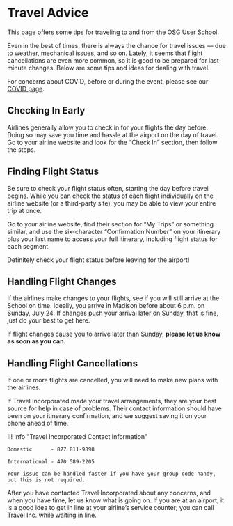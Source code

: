 # Travel Advice

This page offers some tips for traveling to and from the OSG User School.

Even in the best of times, there is always the chance for travel issues — due to weather, 
mechanical issues, and so on. Lately, it seems that flight cancellations are even more common, 
so it is good to be prepared for last-minute changes. Below are some tips and ideas for dealing 
with travel.

For concerns about COVID, before or during the event, please see our [COVID page](../covid-policy.md).

## Checking In Early

Airlines generally allow you to check in for your flights the day before. Doing so may save you
time and hassle at the airport on the day of travel. Go to your airline website and look for the
“Check In” section, then follow the steps.

## Finding Flight Status

Be sure to check your flight status often, starting the day before travel begins. While you
can check the status of each flight individually on the airline website (or a third-party site),
you may be able to view your entire trip at once. 

Go to your airline website, find their section 
for “My Trips” or something similar, and use the six-character “Confirmation Number” on your itinerary 
plus your last name to access your full itinerary, including flight status for each segment.

Definitely check your flight status before leaving for the airport!

## Handling Flight Changes

If the airlines make changes to your flights, see if you will still arrive at the School on time. 
Ideally, you arrive in Madison before about 6 p.m. on Sunday, July 24. If changes push your arrival
later on Sunday, that is fine, just do your best to get here.

If flight changes cause you to arrive later than Sunday, **please let us know as soon as you can.**

## Handling Flight Cancellations

If one or more flights are cancelled, you will need to make new plans with the airlines.

If Travel Incorporated made your travel arrangements, they are your best source for help 
in case of problems. Their contact information should have been on your itinerary confirmation,
and we suggest saving it on your phone ahead of time. 

!!! info "Travel Incorporated Contact Information"

    Domestic      - 877 811-9898

    International - 470 589-2205

    Your issue can be handled faster if you have your group code handy, but this is not required.

After you have contacted Travel Incorporated about any concerns,
and when you have time, let us know what is going on. 
If you are at an airport, it is a good idea to get in line at your airline’s
service counter; you can call Travel Inc. while waiting in line.

